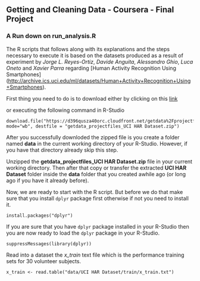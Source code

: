 ## Getting and Cleaning Data - Coursera - Final Project
### A Run down on run_analysis.R

The R scripts that follows along with its explanations and the steps necessary to execute it is based on the datasets produced as a result of experiment by *Jorge L. Reyes-Ortiz*, *Davide Anguita*, *Alessandro Ghio*, *Luca Oneto* and *Xavier Parra* regarding [Human Activity Recognition Using Smartphones] (http://archive.ics.uci.edu/ml/datasets/Human+Activity+Recognition+Using+Smartphones).

First thing you need to do is to download either by clicking on this [link](https://d396qusza40orc.cloudfront.net/getdata%2Fprojectfiles%2FUCI%20HAR%20Dataset.zip)

or executing the following command in R-Studio

```{r}
download.file("https://d396qusza40orc.cloudfront.net/getdata%2Fprojectfiles%2FUCI%20HAR%20Dataset.zip", mode="wb", destfile = "getdata_projectfiles_UCI HAR Dataset.zip")
```

After you successfully downloded the zipped file is you create a folder named **data** in the current working directory of your R-Studio. However, if you have that directory already skip this step.

Unzipped the **getdata_projectfiles_UCI HAR Dataset.zip** file in your current working directory. Then after that copy or transfer the extracted **UCI HAR Dataset** folder inside the **data** folder that you created awhile ago (or long ago if you have it already before).

Now, we are ready to start with the R script. But before we do that make sure that you install `dplyr` package first otherwise if not you need to install it.

```{r}
install.packages("dplyr")
```

If you are sure that you have `dplyr` package installed in your R-Studio then you are now ready to load the `dplyr` package in your R-Studio.

```{r}
suppressMessages(library(dplyr))
```

Read into a dataset the *x_train* text file which is the performance training sets for 30 volunteer subjects. 

```{r}
x_train <- read.table("data/UCI HAR Dataset/train/x_train.txt")
```

